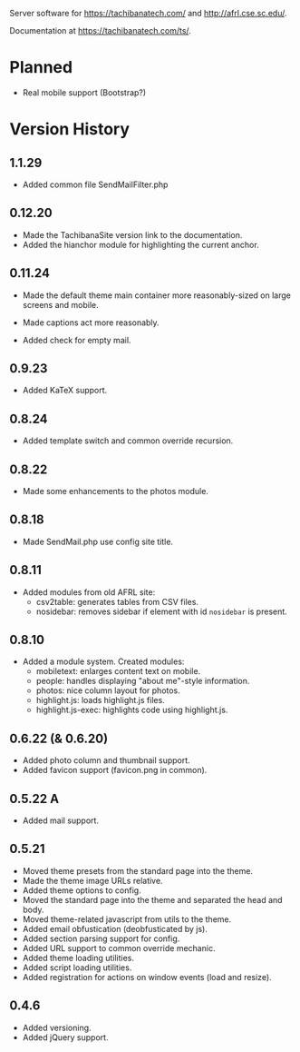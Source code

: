 Server software for <https://tachibanatech.com/> and <http://afrl.cse.sc.edu/>.

Documentation at <https://tachibanatech.com/ts/>.

# Planned

-   Real mobile support (Bootstrap?)

# Version History

## 1.1.29

-   Added common file SendMailFilter.php

## 0.12.20

-   Made the TachibanaSite version link to the documentation.
-   Added the hianchor module for highlighting the current anchor.

## 0.11.24

-   Made the default theme main container more reasonably-sized on large
    screens and mobile.

-   Made captions act more reasonably.
-   Added check for empty mail.

## 0.9.23

-   Added KaTeX support.

## 0.8.24

-   Added template switch and common override recursion.

## 0.8.22

-   Made some enhancements to the photos module.

## 0.8.18

-   Made SendMail.php use config site title.

## 0.8.11

-   Added modules from old AFRL site:
    -   csv2table: generates tables from CSV files.
    -   nosidebar: removes sidebar if element with id `nosidebar` is present.

## 0.8.10

-   Added a module system. Created modules:
    -   mobiletext: enlarges content text on mobile.
    -   people: handles displaying "about me"-style information.
    -   photos: nice column layout for photos.
    -   highlight.js: loads highlight.js files.
    -   highlight.js-exec: highlights code using highlight.js.

## 0.6.22 (& 0.6.20)

-   Added photo column and thumbnail support.
-   Added favicon support (favicon.png in common).

## 0.5.22 A

-   Added mail support.

## 0.5.21

-   Moved theme presets from the standard page into the theme.
-   Made the theme image URLs relative.
-   Added theme options to config.
-   Moved the standard page into the theme and separated the head and body.
-   Moved theme-related javascript from utils to the theme.
-   Added email obfustication (deobfusticated by js).
-   Added section parsing support for config.
-   Added URL support to common override mechanic.
-   Added theme loading utilities.
-   Added script loading utilities.
-   Added registration for actions on window events (load and resize).

## 0.4.6

-   Added versioning.
-   Added jQuery support.
